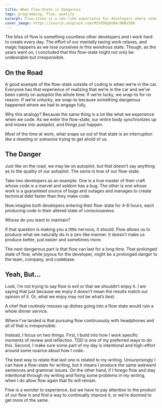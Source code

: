 ```yaml
---
title: When Flow-State is Dangerous
tags: programming, flow, quality
excerpt: Flow-state is a zen-like experience for developers where code seems to produce itself with low effort. As much of a joy as this experience is, there are hidden dangers to this flow-state, so let’s explore them.
cover_image: https://source.unsplash.com/M1YdS0g8SRA/900x500
---
```

The bliss of flow is something countless other developers and I work hard to create every day. The effort of our mentally taxing work relaxes, and magic happens as we lose ourselves in this wondrous state. Though, as the years went on, I concluded that this flow-state might not only be undesirable but irresponsible.

## On the Road

A good example of the flow-state outside of coding is when we’re in the car. Everyone has that experience of realizing that we’re in the car and we’ve been calmly on autopilot the whole time. If we’re lucky, we snap-to for no reason. If we’re unlucky, we snap-to because something dangerous happened where we had to engage fully.

Why this analogy? Because the same thing is a lot like what we experience when we code. As we enter the flow-state, our entire body synchronizes up and moves into autopilot, and things just happen.

Most of the time at work, what snaps us out of that state is an interruption like a meeting or someone trying to get ahold of us.

## The Danger

Just like on the road, we may be on autopilot, but that doesn’t say anything as to the quality of our autopilot. The same is true of our flow-state.

Take two developers as an example. One is a true master of their craft whose code is a marvel and seldom has a bug. The other is one whose work is a guaranteed source of bugs and outages and manages to create technical debt faster than they make code.

Now imagine both developers entering their flow-state for 4-6 hours, each producing code in their altered state of consciousness. 

Whose do you want to maintain?

If that question is making you a little nervous, it should. Flow allows us to produce what we naturally do in a zen-like manner. It doesn’t make us produce better, just easier and sometimes more.

The next dangerous part is that flow can last for a long time. That prolonged state of flow, while joyous for the developer, might be a prolonged danger to the team, company, and codebase.

## Yeah, But...

Look, I’m not trying to say flow is evil or that we shouldn’t enjoy it. I am saying that just because we enjoy it doesn’t mean the results match our opinion of it. Or, what we enjoy may not be what’s best.

A chef that routinely messes up dishes going into a flow state would ruin a whole dinner service.

Where I’ve landed is that pursuing flow continuously with headphones and all of that is irresponsible.

Instead, I focus on two things. First, I build into how I work specific moments of review and reflection. TDD is one of my preferred ways to do this. Second, I make sure some part of my day is intentional and high-effort around some nuance about how I code.

The best way to relate that last one is related to my writing. Unsurprisingly I can have a flow-state for writing, but it means I produce the same awkward sentences and grammar issues. On the other hand, if I forego flow and stay intentional through my writing and fixing some problems in my writing, when I do allow flow again that fix will remain.

Flow is a wonder to experience, but we have to pay attention to the product of our flow is and find a way to continually improve it, or we’re doomed to get more of the same.